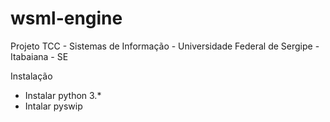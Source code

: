 # wsml-engine
Projeto TCC - Sistemas de Informação - Universidade Federal de Sergipe - Itabaiana - SE

Instalação
- Instalar python 3.*
- Intalar pyswip
